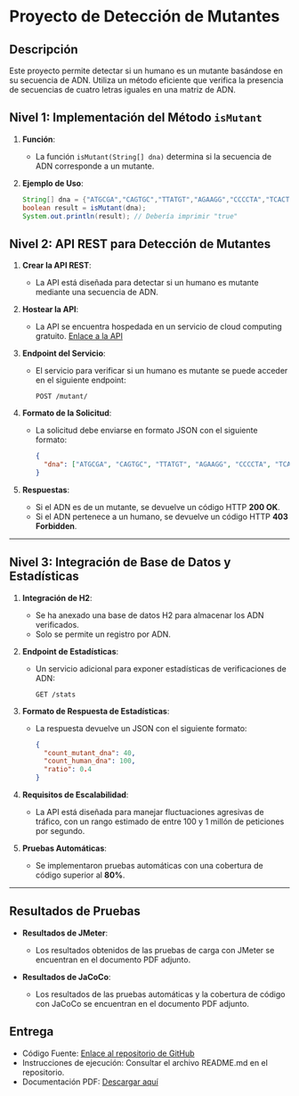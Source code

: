 # Proyecto de Detección de Mutantes

## Descripción
Este proyecto permite detectar si un humano es un mutante basándose en su secuencia de ADN. Utiliza un método eficiente que verifica la presencia de secuencias de cuatro letras iguales en una matriz de ADN.

## Nivel 1: Implementación del Método `isMutant`

1. **Función**:
   - La función `isMutant(String[] dna)` determina si la secuencia de ADN corresponde a un mutante.

2. **Ejemplo de Uso**:
   ```java
   String[] dna = {"ATGCGA","CAGTGC","TTATGT","AGAAGG","CCCCTA","TCACTG"};
   boolean result = isMutant(dna);
   System.out.println(result); // Debería imprimir "true"
   ```

## Nivel 2: API REST para Detección de Mutantes

1. **Crear la API REST**:
   - La API está diseñada para detectar si un humano es mutante mediante una secuencia de ADN.

2. **Hostear la API**:
   - La API se encuentra hospedada en un servicio de cloud computing gratuito. [Enlace a la API](http://localhost:8080/swagger-ui/index.html)

3. **Endpoint del Servicio**:
   - El servicio para verificar si un humano es mutante se puede acceder en el siguiente endpoint:
     ```
     POST /mutant/
     ```

4. **Formato de la Solicitud**:
   - La solicitud debe enviarse en formato JSON con el siguiente formato:
     ```json
     {
       "dna": ["ATGCGA", "CAGTGC", "TTATGT", "AGAAGG", "CCCCTA", "TCACTG"]
     }
     ```

5. **Respuestas**:
   - Si el ADN es de un mutante, se devuelve un código HTTP **200 OK**.
   - Si el ADN pertenece a un humano, se devuelve un código HTTP **403 Forbidden**.

---

## Nivel 3: Integración de Base de Datos y Estadísticas

1. **Integración de H2**:
   - Se ha anexado una base de datos H2 para almacenar los ADN verificados.
   - Solo se permite un registro por ADN.

2. **Endpoint de Estadísticas**:
   - Un servicio adicional para exponer estadísticas de verificaciones de ADN:
     ```
     GET /stats
     ```

3. **Formato de Respuesta de Estadísticas**:
   - La respuesta devuelve un JSON con el siguiente formato:
     ```json
     {
       "count_mutant_dna": 40,
       "count_human_dna": 100,
       "ratio": 0.4
     }
     ```

4. **Requisitos de Escalabilidad**:
   - La API está diseñada para manejar fluctuaciones agresivas de tráfico, con un rango estimado de entre 100 y 1 millón de peticiones por segundo.

5. **Pruebas Automáticas**:
   - Se implementaron pruebas automáticas con una cobertura de código superior al **80%**.

---

## Resultados de Pruebas

- **Resultados de JMeter**:
  - Los resultados obtenidos de las pruebas de carga con JMeter se encuentran en el documento PDF adjunto.

- **Resultados de JaCoCo**:
  - Los resultados de las pruebas automáticas y la cobertura de código con JaCoCo se encuentran en el documento PDF adjunto.

## Entrega
- Código Fuente: [Enlace al repositorio de GitHub](https://github.com/matiasalmendros/parcialmagneto)
- Instrucciones de ejecución: Consultar el archivo README.md en el repositorio.
- Documentación PDF: [Descargar aquí](URL_DEL_DOCUMENTO_PDF)
